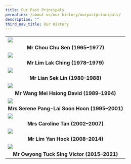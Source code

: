 ```yaml
---
title: Our Past Principals
permalink: /about-us/our-history/ourpastprincipals/
description: ""
third_nav_title: Our History
---
```

<table border="0">
<tbody><tr>
	<td cellpadding="2">
	<img src="/images/Our%20Past%20Principals/m03%20chou-chu-shen.png">
	</td>			
	</tr>
	<tr>
	<td cellspacing="0" cellpadding="0">
	<center><b>Mr Chou Chu Sen (1965–1977)</b></center>
	</td>
  </tr>
		<tr>
	<td cellpadding="2">
	<img src="/images/Our%20Past%20Principals/m04%20mr-lim-photo-01.png">
	</td>			
	</tr>
	<tr>
	<td cellspacing="0" cellpadding="0">
	<center><b>Mr Lim Lak Ching (1978–1979)</b></center>
	</td>
  </tr>	
			<tr>
	<td cellpadding="2">
	<img src="/images/Our%20Past%20Principals/mmr%20lian%20sek%20lin-principal.png">
	</td>			
	</tr>
	<tr>
	<td cellspacing="0" cellpadding="0">
	<center><b>Mr Lian Sek Lin (1980–1988)</b></center>
	</td>
  </tr>			<tr>
	<td cellpadding="2">
	<img src="/images/Our%20Past%20Principals/mmr%20david%20wang.png">
	</td>			
	</tr>
	<tr>
	<td cellspacing="0" cellpadding="0">
	<center><b>Mr Wang Mei Hsiong David (1989–1994)</b></center>
	</td>
  </tr>
	<tr>
	<td cellpadding="2">
	<img src="/images/Our%20Past%20Principals/mmrs%20serene%20pang-principal.png">
	</td>			
	</tr>
	<tr>
	<td cellspacing="0" cellpadding="0">
	<center><b>Mrs Serene Pang-Lai Soon Hoon (1995–2001)</b></center>
	</td>
  </tr>
		<tr>
	<td cellpadding="2">
	<img src="/images/Our%20Past%20Principals/mmrs%20carolin%20tan-principal.png">
	</td>			
	</tr>
	<tr>
	<td cellspacing="0" cellpadding="0">
	<center><b>Mrs Caroline Tan (2002–2007)</b></center>
	</td>
  </tr>
				<tr>
	<td cellpadding="2">
	<img src="/images/Our%20Past%20Principals/mmr-lim%20yan%20hock-principal.png">
	</td>			
	</tr>
	<tr>
	<td cellspacing="0" cellpadding="0">
	<center><b>Mr Lim Yan Hock (2008–2014)</b></center>
	</td>
  </tr>
	<tr>
	<td cellpadding="2">
	<img src="/images/Our%20Past%20Principals/mr-victor%20owyong-principal.png">
	</td>			
	</tr>
	<tr>
	<td cellspacing="0" cellpadding="0">
	<center><b>Mr Owyong Tuck SIng Victor (2015–2021)</b></center>
	</td>
  </tr>
	
	
		
</tbody></table>